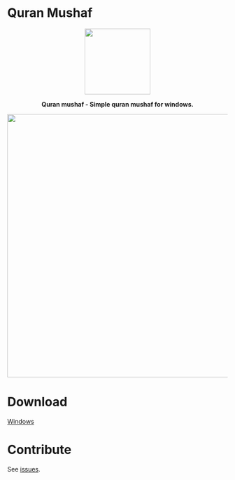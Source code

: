 # Quran Mushaf
<p align="center">
<img src="https://cdn.qurancdn.com/assets/icons/android-chrome-256x256-5ce92ae50dbe024515dae5d9b6e5ca249b8f327018630846c35d0c780a41769b.png" width="150" > 
</p>

<p align="center">
<strong>Quran mushaf - Simple quran mushaf for windows.</strong>
</p>
<p align="center">
<img src="https://github.com/era7imOSS/quran-mushaf/blob/main/Demo.png" width="600">  
</p> 

# Download  

<a href="https://github.com/era7imOSS/quran-mushaf/releases/download/v1.0.0/Setup.msi" rel="nofollow">Windows</a>

# Contribute  

See [issues](https://github.com/SaidRH/QuranMushaf/issues).







